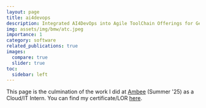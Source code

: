 ```yaml
---
layout: page
title: ai4devops
description: Integrated AI4DevOps into Agile ToolChain Offerings for Germany/SA Hubs!
img: assets/img/bmw/atc.jpeg
importance: 1
category: software 
related_publications: true
images:
  compare: true
  slider: true
toc:
  sidebar: left
---
```


This page is the culmination of the work I did at [Ambee](https://www.bmwgroup.com/en/innovation.html) (Summer '25) as a Cloud/IT Intern. You can find my certificate/LOR [here](https://akshathraghav.github.io/assets/pdf/BMW_LOR_AkshathRavikiran.pdf).

